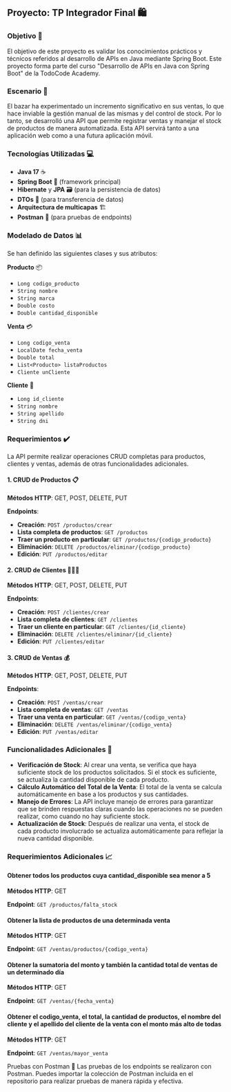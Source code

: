 ## Proyecto: TP Integrador Final 🛍️

### Objetivo 🎯
El objetivo de este proyecto es validar los conocimientos prácticos y técnicos referidos al desarrollo de APIs en Java mediante Spring Boot. Este proyecto forma parte del curso "Desarrollo de APIs en Java con Spring Boot" de la TodoCode Academy.

### Escenario 🏬
El bazar ha experimentado un incremento significativo en sus ventas, lo que hace inviable la gestión manual de las mismas y del control de stock. Por lo tanto, se desarrolló una API que permite registrar ventas y manejar el stock de productos de manera automatizada. Esta API servirá tanto a una aplicación web como a una futura aplicación móvil.

### Tecnologías Utilizadas 💻
- **Java 17** ☕
- **Spring Boot** 🚀 (framework principal)
- **Hibernate** y **JPA** 🗃️ (para la persistencia de datos)
- **DTOs** 🔄 (para transferencia de datos)
- **Arquitectura de multicapas** 🏗️
- **Postman** 🧪 (para pruebas de endpoints)

### Modelado de Datos 📊
Se han definido las siguientes clases y sus atributos:

**Producto** 📦
- `Long codigo_producto`
- `String nombre`
- `String marca`
- `Double costo`
- `Double cantidad_disponible`

**Venta** 💳
- `Long codigo_venta`
- `LocalDate fecha_venta`
- `Double total`
- `List<Producto> listaProductos`
- `Cliente unCliente`

**Cliente** 👤
- `Long id_cliente`
- `String nombre`
- `String apellido`
- `String dni`

### Requerimientos ✔️
La API permite realizar operaciones CRUD completas para productos, clientes y ventas, además de otras funcionalidades adicionales.

#### 1. CRUD de Productos 📋
**Métodos HTTP**: GET, POST, DELETE, PUT

**Endpoints**:
- **Creación**: `POST /productos/crear`
- **Lista completa de productos**: `GET /productos`
- **Traer un producto en particular**: `GET /productos/{codigo_producto}`
- **Eliminación**: `DELETE /productos/eliminar/{codigo_producto}`
- **Edición**: `PUT /productos/editar`

#### 2. CRUD de Clientes 🧑‍🤝‍🧑
**Métodos HTTP**: GET, POST, DELETE, PUT

**Endpoints**:
- **Creación**: `POST /clientes/crear`
- **Lista completa de clientes**: `GET /clientes`
- **Traer un cliente en particular**: `GET /clientes/{id_cliente}`
- **Eliminación**: `DELETE /clientes/eliminar/{id_cliente}`
- **Edición**: `PUT /clientes/editar`

#### 3. CRUD de Ventas 💰
**Métodos HTTP**: GET, POST, DELETE, PUT

**Endpoints**:
- **Creación**: `POST /ventas/crear`
- **Lista completa de ventas**: `GET /ventas`
- **Traer una venta en particular**: `GET /ventas/{codigo_venta}`
- **Eliminación**: `DELETE /ventas/eliminar/{codigo_venta}`
- **Edición**: `PUT /ventas/editar`

### Funcionalidades Adicionales 🔧
- **Verificación de Stock**: Al crear una venta, se verifica que haya suficiente stock de los productos solicitados. Si el stock es suficiente, se actualiza la cantidad disponible de cada producto.
- **Cálculo Automático del Total de la Venta**: El total de la venta se calcula automáticamente en base a los productos y sus cantidades.
- **Manejo de Errores**: La API incluye manejo de errores para garantizar que se brinden respuestas claras cuando las operaciones no se pueden realizar, como cuando no hay suficiente stock.
- **Actualización de Stock**: Después de realizar una venta, el stock de cada producto involucrado se actualiza automáticamente para reflejar la nueva cantidad disponible.

### Requerimientos Adicionales 📈

#### Obtener todos los productos cuya cantidad_disponible sea menor a 5
**Métodos HTTP**: GET

**Endpoint**: `GET /productos/falta_stock`

#### Obtener la lista de productos de una determinada venta
**Métodos HTTP**: GET

**Endpoint**: `GET /ventas/productos/{codigo_venta}`

#### Obtener la sumatoria del monto y también la cantidad total de ventas de un determinado día
**Métodos HTTP**: GET

**Endpoint**: `GET /ventas/{fecha_venta}`

#### Obtener el codigo_venta, el total, la cantidad de productos, el nombre del cliente y el apellido del cliente de la venta con el monto más alto de todas
**Métodos HTTP**: GET

**Endpoint**: `GET /ventas/mayor_venta`

Pruebas con Postman 📝
Las pruebas de los endpoints se realizaron con Postman. Puedes importar la colección de Postman incluida en el repositorio para realizar pruebas de manera rápida y efectiva.

